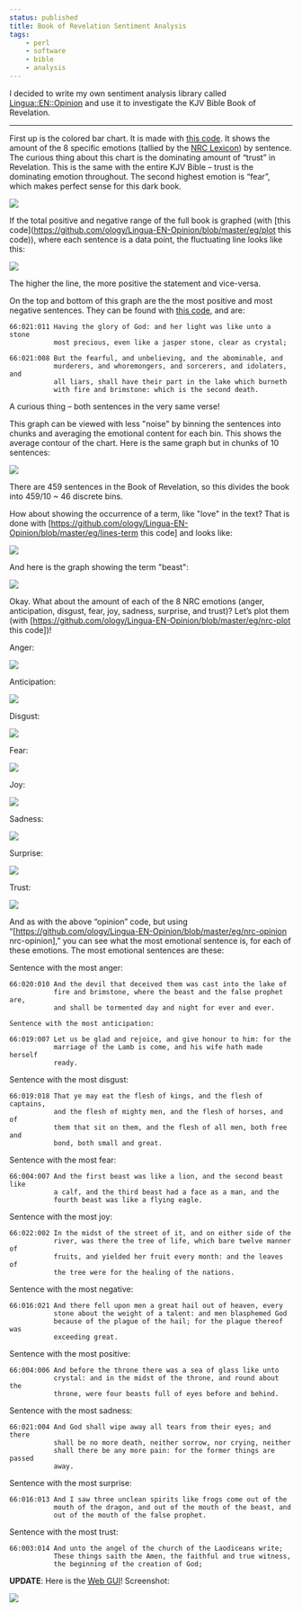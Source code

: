 ```yaml
---
status: published
title: Book of Revelation Sentiment Analysis
tags:
    - perl
    - software
    - bible
    - analysis
---
```


I decided to write my own sentiment analysis library called [Lingua::EN::Opinion](https://metacpan.org/release/Lingua-EN-Opinion) and use it to investigate the KJV Bible Book of Revelation.

---

First up is the colored bar chart. It is made with [this code](https://github.com/ology/Lingua-EN-Opinion/blob/master/eg/nrc-bars). It shows the amount of the 8 specific emotions (tallied by the [NRC Lexicon](https://saifmohammad.com/WebPages/lexicons.html)) by sentence. The curious thing about this chart is the dominating amount of “trust” in Revelation. This is the same with the entire KJV Bible – trust is the dominating emotion throughout. The second highest emotion is “fear”, which makes perfect sense for this dark book.

![](barplot-Revelation-emotions.png)

If the total positive and negative range of the full book is graphed (with [this code](https://github.com/ology/Lingua-EN-Opinion/blob/master/eg/plot this code)), where each sentence is a data point, the fluctuating line looks like this:

[![](Revelation-1-bins.png)](Revelation-1-bins.png)

The higher the line, the more positive the statement and vice-versa.

On the top and bottom of this graph are the the most positive and most negative sentences. They can be found with [this code](https://github.com/ology/Lingua-EN-Opinion/blob/master/eg/opinion), and are:

    66:021:011 Having the glory of God: and her light was like unto a stone
               most precious, even like a jasper stone, clear as crystal;

    66:021:008 But the fearful, and unbelieving, and the abominable, and
               murderers, and whoremongers, and sorcerers, and idolaters, and
               all liars, shall have their part in the lake which burneth
               with fire and brimstone: which is the second death.

A curious thing – both sentences in the very same verse!

This graph can be viewed with less "noise" by binning the sentences into chunks and averaging the emotional content for each bin. This shows the average contour of the chart. Here is the same graph but in chunks of 10 sentences:

[![](Revelation-10-bins.png)](Revelation-10-bins.png)

There are 459 sentences in the Book of Revelation, so this divides the book into 459/10 ~ 46 discrete bins.

How about showing the occurrence of a term, like "love" in the text? That is done with [https://github.com/ology/Lingua-EN-Opinion/blob/master/eg/lines-term this code] and looks like:

[![](Revelation-love.png)](Revelation-love.png)

And here is the graph showing the term "beast":

[![](Revelation-beast.png)](Revelation-beast.png)

Okay. What about the amount of each of the 8 NRC emotions (anger, anticipation, disgust, fear, joy, sadness, surprise, and trust)? Let’s plot them (with [https://github.com/ology/Lingua-EN-Opinion/blob/master/eg/nrc-plot this code])!

Anger:

[![](anger-Revelation.png)](anger-Revelation.png)

Anticipation:

[![](anticipation-Revelation.png)](anticipation-Revelation.png)

Disgust:

[![](disgust-Revelation.png)](disgust-Revelation.png)

Fear:

[![](fear-Revelation.png)](fear-Revelation.png)

Joy:

[![](joy-Revelation.png)](joy-Revelation.png)

Sadness:

[![](sadness-Revelation.png)](sadness-Revelation.png)

Surprise:

[![](surprise-Revelation.png)](surprise-Revelation.png)

Trust:

[![](trust-Revelation.png)](trust-Revelation.png)

And as with the above “opinion” code, but using “[https://github.com/ology/Lingua-EN-Opinion/blob/master/eg/nrc-opinion nrc-opinion],” you can see what the most emotional sentence is, for each of these emotions. The most emotional sentences are these:

Sentence with the most anger:

    66:020:010 And the devil that deceived them was cast into the lake of
               fire and brimstone, where the beast and the false prophet are,
               and shall be tormented day and night for ever and ever.

    Sentence with the most anticipation:

    66:019:007 Let us be glad and rejoice, and give honour to him: for the
               marriage of the Lamb is come, and his wife hath made herself
               ready.

Sentence with the most disgust:

    66:019:018 That ye may eat the flesh of kings, and the flesh of captains,
               and the flesh of mighty men, and the flesh of horses, and of
               them that sit on them, and the flesh of all men, both free and
               bond, both small and great.

Sentence with the most fear:

    66:004:007 And the first beast was like a lion, and the second beast like
               a calf, and the third beast had a face as a man, and the
               fourth beast was like a flying eagle.

Sentence with the most joy:

    66:022:002 In the midst of the street of it, and on either side of the
               river, was there the tree of life, which bare twelve manner of
               fruits, and yielded her fruit every month: and the leaves of
               the tree were for the healing of the nations.

Sentence with the most negative:

    66:016:021 And there fell upon men a great hail out of heaven, every
               stone about the weight of a talent: and men blasphemed God
               because of the plague of the hail; for the plague thereof was
               exceeding great.

Sentence with the most positive:

    66:004:006 And before the throne there was a sea of glass like unto
               crystal: and in the midst of the throne, and round about the
               throne, were four beasts full of eyes before and behind.

Sentence with the most sadness:

    66:021:004 And God shall wipe away all tears from their eyes; and there
               shall be no more death, neither sorrow, nor crying, neither
               shall there be any more pain: for the former things are passed
               away.

Sentence with the most surprise:

    66:016:013 And I saw three unclean spirits like frogs come out of the
               mouth of the dragon, and out of the mouth of the beast, and
               out of the mouth of the false prophet.

Sentence with the most trust:

    66:003:014 And unto the angel of the church of the Laodiceans write;
               These things saith the Amen, the faithful and true witness,
               the beginning of the creation of God;

**UPDATE**: Here is the [Web GUI](https://github.com/ology/Bible-Sentiment)! Screenshot:

[![](Web-GUI-Revelation-love.png)](Web-GUI-Revelation-love.png)

